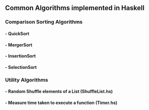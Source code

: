 ## Common Algorithms implemented in Haskell

### Comparison Sorting Algorithms

#### - QuickSort

#### - MergerSort

#### - InsertionSort

#### - SelectionSort


### Utility Algorithms

#### - Random Shuffle elements of a List  (ShuffleList.hs)
#### - Measure time taken to execute a function (Timer.hs)




